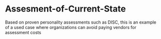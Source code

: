# Assesment-of-Current-State
Based on proven personality assessments such as DISC, this is an example of a used case where organizations can avoid paying vendors for assessment costs

